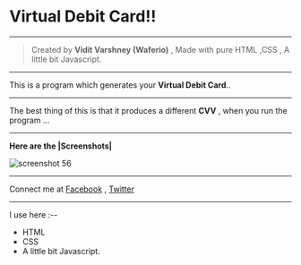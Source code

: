 # Virtual Debit Card!!

***

> Created by **Vidit Varshney (Waferio)**  , Made with pure HTML  ,CSS , A little bit Javascript.

***

This is a program which generates your **Virtual Debit Card**..


***
 
The best thing of this is that it produces a different **CVV** , when you run the program ...

***

**Here are the |Screenshots|**


![screenshot 56](https://user-images.githubusercontent.com/34159717/44857574-b9100080-ac8d-11e8-9b91-ea2802f30113.png)




***

Connect me at [Facebook](https://www.facebook.com/vidit.varshney222) , [Twitter](https://twitter.com/varshney_vidit)


***

I use here  :--

* HTML
* CSS
* A little bit Javascript. 


